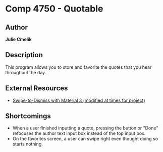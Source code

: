# Comp 4750 - Quotable

## Author

**Julie Cmelik**

## Description

This program allows you to store and favorite the quotes that you hear throughout the day.

## External Resources
- [Swipe-to-Dismiss with Material 3 (modified at times for project)](https://www.geeksforgeeks.org/android-jetpack-compose-swipe-to-dismiss-with-material-3/)

## Shortcomings

* When a user finished inputting a quote, pressing the button or "Done" refocuses the author text input box instead of the top input box.
* On the favorites screen, a user can swipe right even thought doing so starts nothing.
